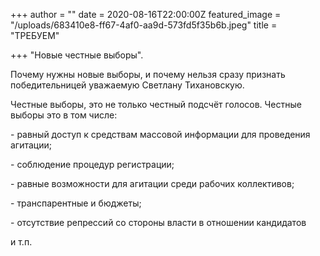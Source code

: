 +++
author = ""
date = 2020-08-16T22:00:00Z
featured_image = "/uploads/683410e8-ff67-4af0-aa9d-573fd5f35b6b.jpeg"
title = "ТРЕБУЕМ"

+++
"Новые честные выборы".

Почему нужны новые выборы, и почему нельзя сразу признать победительницей уважаемую Светлану Тихановскую.

Честные выборы, это не только честный подсчёт голосов. Честные выборы это в том числе:

\- равный доступ к средствам массовой информации для проведения агитации;

\- соблюдение процедур регистрации;

\- равные возможности для агитации среди рабочих коллективов;

\- транспарентные и бюджеты;

\- отсутствие репрессий со стороны власти в отношении кандидатов

и т.п.